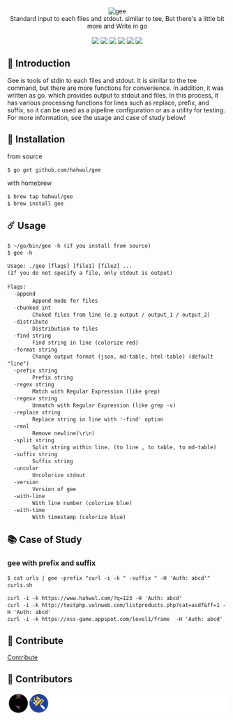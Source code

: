 <p align="center">
  <br>
  <img src="https://user-images.githubusercontent.com/13212227/107406554-e72ae780-6b4b-11eb-8f66-2f7e0d925f78.png" alt="gee" width="160px;">
  <br>
  Standard input to each files and stdout. similar to tee, But there's a little bit more and Write in go
  <br><br>
  <!--
  <img src="https://img.shields.io/github/v/release/hahwul/dalfox?style=flat"> 
  <a href="https://snapcraft.io/dalfox"><img alt="dalfox" src="https://snapcraft.io/dalfox/badge.svg" /></a>
  <img src="https://img.shields.io/github/languages/top/hahwul/dalfox?style=flat"> 
  <img src="https://api.codacy.com/project/badge/Grade/17cac7b8d1e849a688577f2bbdd6ecd0"> 
  <a href="https://goreportcard.com/report/github.com/hahwul/dalfox"><img src="https://goreportcard.com/badge/github.com/hahwul/dalfox"></a> 
    -->
  <a href="https://goreportcard.com/report/github.com/hahwul/gee"><img src="https://goreportcard.com/badge/github.com/hahwul/gee"></a>
  <a href="https://app.codacy.com/gh/hahwul/gee?utm_source=github.com&utm_medium=referral&utm_content=hahwul/gee&utm_campaign=Badge_Grade"><img src="https://api.codacy.com/project/badge/Grade/fac8a4d4755a4fb481432f7ed14db3ca"></a>
  <img src="https://github.com/hahwul/gee/workflows/Build/badge.svg">
  <img src="https://github.com/hahwul/gee/workflows/SAST/badge.svg">
  <a href="https://twitter.com/intent/follow?screen_name=hahwul"><img src="https://img.shields.io/twitter/follow/hahwul?style=flat&logo=twitter"></a>
  <a href="https://github.com/hahwul"><img src="https://img.shields.io/github/stars/hahwul?style=flat&logo=github"></a></a>
</p>

## 🔖 Introduction
Gee is tools of stdin to each files and stdout. It is similar to the tee command, but there are more functions for convenience. In addition, it was written as go. which provides output to stdout and files. In this process, it has various processing functions for lines such as replace, prefix, and suffix, so it can be used as a pipeline configuration or as a utility for testing. For more information, see the usage and case of study below!

## 🚀 Installation
from source
```
$ go get github.com/hahwul/gee
```
with homebrew
```
$ brew tap hahwul/gee
$ brew install gee
```

## ☄️ Usage
```
$ ~/go/bin/gee -h (if you install from source)
$ gee -h
```
```
Usage: ./gee [flags] [file1] [file2] ...
(If you do not specify a file, only stdout is output)

Flags:
  -append
    	Append mode for files
  -chunked int
    	Chuked files from line (e.g output / output_1 / output_2)
  -distribute
    	Distribution to files
  -find string
    	Find string in line (colorize red)
  -format string
    	Change output format (json, md-table, html-table) (default "line")
  -prefix string
    	Prefix string
  -regex string
    	Match with Regular Expression (like grep)
  -regexv string
    	Unmatch with Regular Expression (like grep -v)
  -replace string
    	Replace string in line with '-find' option
  -rmnl
    	Remove newline(\r\n)
  -split string
    	Split string within line. (to line , to table, to md-table)
  -suffix string
    	Suffix string
  -uncolor
    	Uncolorize stdout
  -version
    	Version of gee
  -with-line
    	With line number (colorize blue)
  -with-time
    	With timestamp (colorize blue)
```

## 📚 Case of Study
### gee with prefix and suffix
```
$ cat urls | gee -prefix "curl -i -k " -suffix " -H 'Auth: abcd'" curls.sh
```
```
curl -i -k https://www.hahwul.com/?q=123 -H 'Auth: abcd'
curl -i -k http://testphp.vulnweb.com/listproducts.php?cat=asdf&ff=1 -H 'Auth: abcd'
curl -i -k https://xss-game.appspot.com/level1/frame  -H 'Auth: abcd'
```

## 🌟 Contribute
[Contribute](/CONTRIBUTING.md)

## 🌸 Contributors
![](/CONTRIBUTORS.svg)
